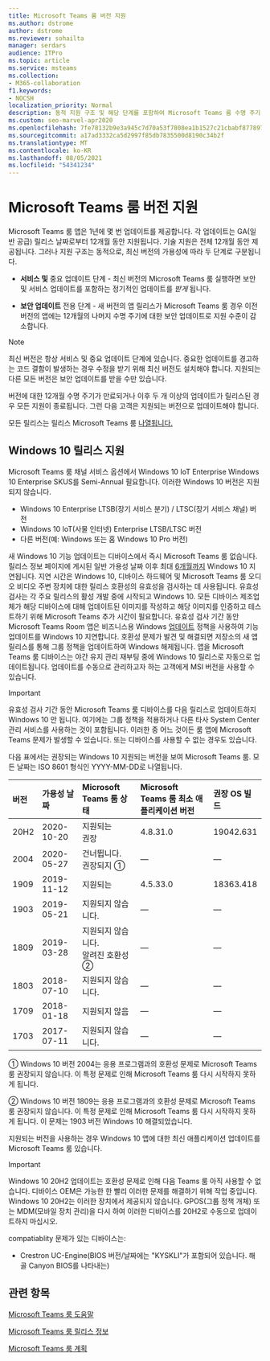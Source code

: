 ```yaml
---
title: Microsoft Teams 룸 버전 지원
ms.author: dstrome
author: dstrome
ms.reviewer: sohailta
manager: serdars
audience: ITPro
ms.topic: article
ms.service: msteams
ms.collection:
- M365-collaboration
f1.keywords:
- NOCSH
localization_priority: Normal
description: 동적 지원 구조 및 해당 단계를 포함하여 Microsoft Teams 룸 수명 주기 지원에 대해 자세히 알아보습니다.
ms.custom: seo-marvel-apr2020
ms.openlocfilehash: 7fe78132b9e3a945c7d70a53f7808ea1b1527c21cbabf8778970b73e156fa6d0
ms.sourcegitcommit: a17ad3332ca5d2997f85db7835500d8190c34b2f
ms.translationtype: MT
ms.contentlocale: ko-KR
ms.lasthandoff: 08/05/2021
ms.locfileid: "54341234"
---
```

# <a name="microsoft-teams-rooms-app-version-support"></a>Microsoft Teams 룸 버전 지원
 
Microsoft Teams 룸 앱은 1년에 몇 번 업데이트를 제공합니다. 각 업데이트는 GA(일반 공급) 릴리스 날짜로부터 12개월 동안 지원됩니다. 기술 지원은 전체 12개월 동안 제공됩니다. 그러나 지원 구조는 동적으로, 최신 버전의 가용성에 따라 두 단계로 구분됩니다.

- **서비스 및** 중요 업데이트 단계 - 최신 버전의 Microsoft Teams 룸 실행하면 보안 및 서비스 업데이트를 포함하는 정기적인 업데이트를 *받게* 됩니다.

- **보안 업데이트** 전용 단계 - 새 버전의 앱 릴리스가 Microsoft Teams 룸 경우 이전 버전의 앱에는 12개월의 나머지 수명 주기에 대한 보안 업데이트로 지원 수준이 감소합니다. 

> [!NOTE]
> 최신 버전은 항상 서비스 및 중요 업데이트 단계에 있습니다. 중요한 업데이트를 경고하는 코드 결함이 발생하는 경우 수정을 받기 위해 최신 버전도 설치해야 합니다. 지원되는 다른 모든 버전은 보안 업데이트를 받을 수만 있습니다.

버전에 대한 12개월 수명 주기가 만료되거나 이후 두 개 이상의 업데이트가 릴리스된 경우 모든 지원이 종료됩니다. 그런 다음 고객은 지원되는 버전으로 업데이트해야 합니다.

모든 릴리스는 릴리스 Microsoft Teams 룸 [나열됩니다.](rooms-release-note.md)

## <a name="windows-10-release-support"></a>Windows 10 릴리스 지원

Microsoft Teams 룸 채널 서비스 옵션에서 Windows 10 IoT Enterprise Windows 10 Enterprise SKUS를 Semi-Annual 필요합니다. 이러한 Windows 10 버전은 지원되지 않습니다.

- Windows 10 Enterprise LTSB(장기 서비스 분기) / LTSC(장기 서비스 채널) 버전
- Windows 10 IoT(사물 인터넷) Enterprise LTSB/LTSC 버전
- 다른 버전(예: Windows 또는 홈 Windows 10 Pro 버전)

새 Windows 10 기능 업데이트는 디바이스에서 즉시 Microsoft Teams 룸 없습니다. 릴리스 정보 페이지에 게시된 일반 가용성 날짜 이후 최대 [6개월까지](/windows/release-information/) Windows 10 지연됩니다. 지연 시간은 Windows 10, 디바이스 하드웨어 및 Microsoft Teams 룸 오디오 비디오 주변 장치에 대한 릴리스 호환성의 유효성을 검사하는 데 사용됩니다. 유효성 검사는 각 주요 릴리스의 활성 개발 중에 시작되고 Windows 10. 모든 디바이스 제조업체가 해당 디바이스에 대해 업데이트된 이미지를 작성하고 해당 이미지를 인증하고 테스트하기 위해 Microsoft Teams 추가 시간이 필요합니다. 유효성 검사 기간 동안 Microsoft Teams Room 앱은 비즈니스용 Windows [업데이트](/windows/deployment/update/waas-manage-updates-wufb) 정책을 사용하여 기능 업데이트를 Windows 10 지연합니다. 호환성 문제가 발견 및 해결되면 저장소의 새 앱 릴리스를 통해 그룹 정책을 업데이트하여 Windows 해제됩니다. 앱을 Microsoft Teams 룸 디바이스는 야간 유지 관리 재부팅 중에 Windows 10 릴리스로 자동으로 업데이트됩니다. 업데이트를 수동으로 관리하고자 하는 고객에게 MSI 버전을 사용할 수 있습니다.  

> [!IMPORTANT]
> 유효성 검사 기간 동안 Microsoft Teams 룸 디바이스를 다음 릴리스로 업데이트하지 Windows 10 안 됩니다.  여기에는 그룹 정책을 적용하거나 다른 타사 System Center 관리 서비스를 사용하는 것이 포함됩니다. 이러한 중 어느 것이든 룸 앱에 Microsoft Teams 문제가 발생할 수 있습니다. 또는 디바이스를 사용할 수 없는 경우도 있습니다.  

다음 표에서는 권장되는 Windows 10 지원되는 버전을 보여 Microsoft Teams 룸. 모든 날짜는 ISO 8601 형식인 YYYY-MM-DD로 나열됩니다.

|버전  |가용성 날짜   |Microsoft Teams 룸 상태   |Microsoft Teams 룸 최소 애플리케이션 버전 | 권장 OS 빌드  |
|:---  |:---       |:---                                  |:---     |:---     |
| 20H2 |2020-10-20 |지원되는 <br/>권장|4.8.31.0 |19042.631 |
| 2004 |2020-05-27 |건너뜁니다. <br/> 권장되지 &#x2780;|&#x2014; |&#x2014; |
| 1909 |2019-11-12 |지원되는 |4.5.33.0 |18363.418  |
| 1903 |2019-05-21 |지원되지 않습니다.  |&#x2014; |&#x2014; |
| 1809 |2019-03-28 |지원되지 않습니다. <br/>알려진 호환성 &#x2781;|&#x2014; |&#x2014; |
| 1803 |2018-07-10 |지원되지 않습니다.                             |&#x2014;  |&#x2014; |
| 1709 |2018-01-18 |지원되지 않음                         |&#x2014; |&#x2014; |
| 1703 |2017-07-11 |지원되지 않습니다.                         |&#x2014; |&#x2014; |

&#x2780; Windows 10 버전 2004는 응용 프로그램과의 호환성 문제로 Microsoft Teams 룸 권장되지 않습니다. 이 특정 문제로 인해 Microsoft Teams 룸 다시 시작하지 못하게 됩니다. 

&#x2781; Windows 10 버전 1809는 응용 프로그램과의 호환성 문제로 Microsoft Teams 룸 권장되지 않습니다. 이 특정 문제로 인해 Microsoft Teams 룸 다시 시작하지 못하게 됩니다. 이 문제는 1903 버전 Windows 10 해결되었습니다.  

지원되는 버전을 사용하는 경우 Windows 10 앱에 대한 최신 애플리케이션 업데이트를 Microsoft Teams 룸 있습니다.  

> [!IMPORTANT]
> Windows 10 20H2 업데이트는 호환성 문제로 인해 다음 Teams 룸 아직 사용할 수 없습니다. 디바이스 OEM은 가능한 한 빨리 이러한 문제를 해결하기 위해 작업 중입니다. Windows 10 20H2는 이러한 장치에서 제공되지 않습니다. GPOS(그룹 정책 개체) 또는 MDM(모바일 장치 관리)을 다시 하여 이러한 디바이스를 20H2로 수동으로 업데이트하지 마십시오. 
> 
> compatiablity 문제가 있는 디바이스는:
> 
> - Crestron UC-Engine(BIOS 버전/날짜에는 "KYSKLI"가 포함되어 있습니다. 해골 Canyon BIOS를 나타내는) 

## <a name="related-topics"></a>관련 항목

[Microsoft Teams 룸 도움말](https://support.office.com/article/Skype-Room-Systems-version-2-help-e667f40e-5aab-40c1-bd68-611fe0002ba2)

[Microsoft Teams 룸 릴리스 정보](rooms-release-note.md)

[Microsoft Teams 룸 계획](rooms-plan.md)
